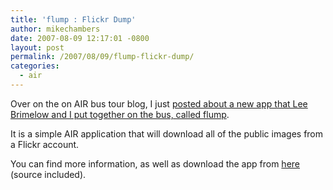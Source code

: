 ```yaml
---
title: 'flump : Flickr Dump'
author: mikechambers
date: 2007-08-09 12:17:01 -0800
layout: post
permalink: /2007/08/09/flump-flickr-dump/
categories:
  - air
---
```



Over on the on AIR bus tour blog, I just [posted about a new app that Lee Brimelow and I put together on the bus, called flump][1].

It is a simple AIR application that will download all of the public images from a Flickr account.

You can find more information, as well as download the app from [here][2] (source included).

 [1]: http://onair.adobe.com/blogs/tour/2007/08/09/new-air-app-flump-flickr-dump/
 [2]: http://code.google.com/p/onairbustour/wiki/flump